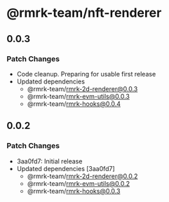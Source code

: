# @rmrk-team/nft-renderer

## 0.0.3

### Patch Changes

- Code cleanup. Preparing for usable first release
- Updated dependencies
  - @rmrk-team/rmrk-2d-renderer@0.0.3
  - @rmrk-team/rmrk-evm-utils@0.0.3
  - @rmrk-team/rmrk-hooks@0.0.4

## 0.0.2

### Patch Changes

- 3aa0fd7: Initial release
- Updated dependencies [3aa0fd7]
  - @rmrk-team/rmrk-2d-renderer@0.0.2
  - @rmrk-team/rmrk-evm-utils@0.0.2
  - @rmrk-team/rmrk-hooks@0.0.3
